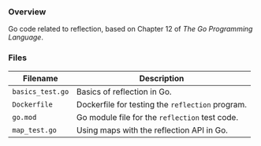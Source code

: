 ### Overview

Go code related to reflection, based on Chapter 12 of *The Go Programming Language*.

### Files

| Filename         | Description                                      |
|------------------|--------------------------------------------------|
| `basics_test.go` | Basics of reflection in Go.                      |
| `Dockerfile`     | Dockerfile for testing the `reflection` program. |
| `go.mod`         | Go module file for the `reflection` test code.   |
| `map_test.go`    | Using maps with the reflection API in Go.        |